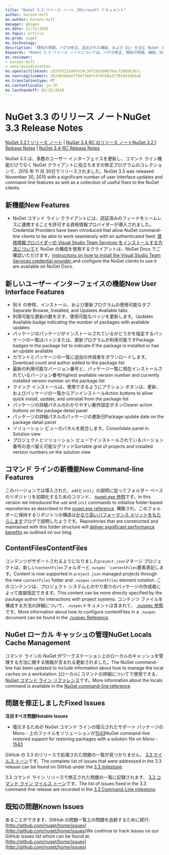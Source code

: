 ```yaml
---
title: "NuGet 3.3 リリース ノート |Microsoft ドキュメント"
author: karann-msft
ms.author: karann-msft
manager: ghogen
ms.date: 11/11/2016
ms.topic: article
ms.prod: nuget
ms.technology: 
description: "既知の問題、バグの修正、追加された機能、および Dcr を含む NuGet 3.3 のリリース ノートです。"
keywords: "NuGet 3.3 リリース ノートについては、バグの修正、既知の問題、機能、Dcr を追加します。"
ms.reviewer:
- karann-msft
- unniravindranathan
ms.openlocfilehash: c83f87231497e14c36f1b8100b7bec720bb63b1c
ms.sourcegitcommit: 262d026beeffd4f3b6fc47d780a2f701451663a8
ms.translationtype: MT
ms.contentlocale: ja-JP
ms.lasthandoff: 01/25/2018
---
```

# <a name="nuget-33-release-notes"></a><span data-ttu-id="82485-104">NuGet 3.3 のリリース ノート</span><span class="sxs-lookup"><span data-stu-id="82485-104">NuGet 3.3 Release Notes</span></span>

<span data-ttu-id="82485-105">[NuGet 3.2.1 リリース ノート](../release-notes/nuget-3.2.1.md) | [NuGet 3.4 RC のリリース ノート](../release-notes/nuget-3.4-RC.md)</span><span class="sxs-lookup"><span data-stu-id="82485-105">[NuGet 3.2.1 Release Notes](../release-notes/nuget-3.2.1.md) | [NuGet 3.4-RC Release Notes](../release-notes/nuget-3.4-RC.md)</span></span>

<span data-ttu-id="82485-106">NuGet 3.3 は、多数のユーザー インターフェイスを更新し、コマンド ライン機能だけでなく NuGet クライアントに役立ちますの修正プログラムのコレクションで、2015 年 11 月 30日でリリースされました。</span><span class="sxs-lookup"><span data-stu-id="82485-106">NuGet 3.3 was released November 30, 2015 with a significant number of user interface updates and command-line features as well as a collection of useful fixes to the NuGet clients.</span></span>

## <a name="new-features"></a><span data-ttu-id="82485-107">新機能</span><span class="sxs-lookup"><span data-stu-id="82485-107">New Features</span></span>

* <span data-ttu-id="82485-108">NuGet コマンド ライン クライアントには、認証済みのフィードをシームレスに連携することを許可する資格情報プロバイダーが導入されました。</span><span class="sxs-lookup"><span data-stu-id="82485-108">Credential Providers have been introduced that allow NuGet command-line clients to be able to work seamlessly with an authenticated feed.</span></span> <span data-ttu-id="82485-109">[資格情報プロバイダーの Visual Studio Team Services をインストールする方法について](../API/nuget-exe-Credential-Providers.md)と NuGet の構成を使用するクライアントは、NuGet Docs でご確認いただけます。</span><span class="sxs-lookup"><span data-stu-id="82485-109">[Instructions on how to install the Visual Studio Team Services credential provider ](../API/nuget-exe-Credential-Providers.md) and configure the NuGet clients to use it are available on NuGet Docs.</span></span>

## <a name="new-user-interface-features"></a><span data-ttu-id="82485-110">新しいユーザー インターフェイスの機能</span><span class="sxs-lookup"><span data-stu-id="82485-110">New User Interface Features</span></span>

* <span data-ttu-id="82485-111">別々 の参照、インストール、および更新プログラムの使用可能なタブ</span><span class="sxs-lookup"><span data-stu-id="82485-111">Separate Browse, Installed, and Updates Available tabs</span></span>
* <span data-ttu-id="82485-112">利用可能な更新の数を示す、使用可能なバッジを更新します。</span><span class="sxs-lookup"><span data-stu-id="82485-112">Updates Available badge indicating the number of packages with available updates</span></span>
* <span data-ttu-id="82485-113">パッケージのパッケージがインストールされているかどうかを指定するパッケージの一覧はバッジまたは、更新プログラムが利用可能です</span><span class="sxs-lookup"><span data-stu-id="82485-113">Package badges in the package list to indicate if the package is installed or has an update available</span></span>
* <span data-ttu-id="82485-114">カウントとパッケージの一覧に追加の作成者をダウンロードします。</span><span class="sxs-lookup"><span data-stu-id="82485-114">Download count and author added to the package list</span></span>
* <span data-ttu-id="82485-115">最新の利用可能なバージョン番号と、パッケージ一覧に現在インストールされているバージョン番号</span><span class="sxs-lookup"><span data-stu-id="82485-115">Highest available version number and currently installed version number on the package list</span></span>
* <span data-ttu-id="82485-116">クイック インストールは、使用できるようにアクション ボタンは、更新、およびパッケージの一覧からアンインストール</span><span class="sxs-lookup"><span data-stu-id="82485-116">Action buttons to allow quick install, update, and uninstall from the package list</span></span>
* <span data-ttu-id="82485-117">パッケージの詳細パネルのわかりやすい動作設定ボタン</span><span class="sxs-lookup"><span data-stu-id="82485-117">Clearer action buttons on the package detail panel</span></span>
* <span data-ttu-id="82485-118">パッケージの詳細パネルのパッケージの更新日</span><span class="sxs-lookup"><span data-stu-id="82485-118">Package update date on the package detail panel</span></span>
* <span data-ttu-id="82485-119">ソリューション ビューのパネルを統合します。</span><span class="sxs-lookup"><span data-stu-id="82485-119">Consolidate panel in Solution view</span></span>
* <span data-ttu-id="82485-120">プロジェクトとソリューション ビューでインストールされているバージョン番号の並べ替え可能なグリッド</span><span class="sxs-lookup"><span data-stu-id="82485-120">Sortable grid of projects and installed version numbers on the solution view</span></span>

## <a name="new-command-line-features"></a><span data-ttu-id="82485-121">コマンド ラインの新機能</span><span class="sxs-lookup"><span data-stu-id="82485-121">New Command-line Features</span></span>

<span data-ttu-id="82485-122">このバージョンでは導入された、`add`と`init`」の説明に従ってフォルダー ベースのリポジトリを初期化するためのコマンド、 [nuget.exe 参照](../tools/nuget-exe-cli-reference.md)です。</span><span class="sxs-lookup"><span data-stu-id="82485-122">In this version we introduced the `add` and `init` commands to initialize folder-based repositories as described in the [nuget.exe reference](../tools/nuget-exe-cli-reference.md).</span></span> <span data-ttu-id="82485-123">構築され、このフォルダーに保持するリポジトリの構造は[かなり高いパフォーマンス メリットをもたらします](http://blog.nuget.org/20150922/Accelerate-Package-Source.html)ブログで説明したようです。</span><span class="sxs-lookup"><span data-stu-id="82485-123">Repositories that are constructed and maintained with this folder structure will [deliver significant performance benefits](http://blog.nuget.org/20150922/Accelerate-Package-Source.html) as outlined on our blog.</span></span>

## <a name="contentfiles"></a><span data-ttu-id="82485-124">ContentFiles</span><span class="sxs-lookup"><span data-stu-id="82485-124">ContentFiles</span></span>

<span data-ttu-id="82485-125">コンテンツがサポートされるようになりました`project.json`マネージ プロジェクトは、新しい`contentFiles`フォルダーと`.nuspec``contentFiles`要素表記します。</span><span class="sxs-lookup"><span data-stu-id="82485-125">Content is now supported in `project.json` managed projects through the new `contentFiles` folder and `.nuspec` `contentFiles` element notation.</span></span>  <span data-ttu-id="82485-126">このコンテンツは、プロジェクト システムとのやり取りのパッケージの作成者によって直接指定できます。</span><span class="sxs-lookup"><span data-stu-id="82485-126">This content can be more directly specified by the package author for interactions with project systems.</span></span>  <span data-ttu-id="82485-127">コンテンツ ファイルを構成する方法の詳細について、`.nuspec`ドキュメントは含まれて、 [.nuspec 参照](../schema/nuspec.md)です。</span><span class="sxs-lookup"><span data-stu-id="82485-127">More information about how to configure contentFiles in a `.nuspec` document can be found in the [.nuspec Reference](../schema/nuspec.md).</span></span>

## <a name="nuget-locals-cache-management"></a><span data-ttu-id="82485-128">NuGet ローカル キャッシュの管理</span><span class="sxs-lookup"><span data-stu-id="82485-128">NuGet Locals Cache Management</span></span>

<span data-ttu-id="82485-129">コマンド ラインの NuGet がワークステーション上のローカルのキャッシュを管理する方法に関する情報が含まれる更新されました。</span><span class="sxs-lookup"><span data-stu-id="82485-129">The NuGet command-line has been updated to include information about how to manage the local caches on a workstation.</span></span>  <span data-ttu-id="82485-130">[ローカル] コマンドの詳細についてで使用できる、 [NuGet コマンド ライン リファレンス](../tools/cli-ref-locals.md)です。</span><span class="sxs-lookup"><span data-stu-id="82485-130">More information about the locals command is available in the [NuGet command-line reference](../tools/cli-ref-locals.md).</span></span>

## <a name="fixed-issues"></a><span data-ttu-id="82485-131">問題を修正しました</span><span class="sxs-lookup"><span data-stu-id="82485-131">Fixed Issues</span></span>

<span data-ttu-id="82485-132">**注目すべき問題**</span><span class="sxs-lookup"><span data-stu-id="82485-132">**Notable Issues**</span></span>

* <span data-ttu-id="82485-133">復元するための NuGet コマンド ラインの復元されたサポート パッケージの Mono - 上のファイルをソリューションが[1543](https://github.com/NuGet/Home/issues/1543)</span><span class="sxs-lookup"><span data-stu-id="82485-133">NuGet command-line restored support for restoring packages with a solution file on Mono - [1543](https://github.com/NuGet/Home/issues/1543)</span></span>

<span data-ttu-id="82485-134">GitHub の 3.3 のリリースで処理された問題の一覧が見つかりません、 [3.3 マイルス トーン](https://github.com/NuGet/Home/issues?q=is%3Aissue+milestone%3A3.3.0+is%3Aclosed)です。</span><span class="sxs-lookup"><span data-stu-id="82485-134">The complete list of issues that were addressed in the 3.3 release can be found on GitHub under the [3.3 milestone](https://github.com/NuGet/Home/issues?q=is%3Aissue+milestone%3A3.3.0+is%3Aclosed).</span></span>

<span data-ttu-id="82485-135">3.3 コマンド ライン リリースで修正された問題の一覧に記録されます、 [3.3 コマンド ライン マイルス トーン](https://github.com/NuGet/Home/issues?q=is%3Aissue+is%3Aclosed+milestone%3A3.3.0-commandline)です。</span><span class="sxs-lookup"><span data-stu-id="82485-135">The list of issues fixed in the 3.3 command-line release are recorded in the [3.3 Command-Line milestone](https://github.com/NuGet/Home/issues?q=is%3Aissue+is%3Aclosed+milestone%3A3.3.0-commandline).</span></span>

## <a name="known-issues"></a><span data-ttu-id="82485-136">既知の問題</span><span class="sxs-lookup"><span data-stu-id="82485-136">Known Issues</span></span>

<span data-ttu-id="82485-137">あることができます、GitHub の問題一覧上の問題を追跡するために続行: [http://github.com/nuget/home/issues](http://github.com/nuget/home/issues)</span><span class="sxs-lookup"><span data-stu-id="82485-137">We continue to track issues on our GitHub issues list which can be found at: [http://github.com/nuget/home/issues](http://github.com/nuget/home/issues)</span></span>